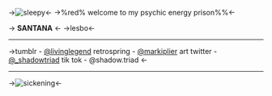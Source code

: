 ->![sleepy](https://files.catbox.moe/b41aoj.gif)<-
->%red% welcome to my psychic energy prison%%<-

-> **SANTANA** <-
->lesbo<-

---
->tumblr - [@livinglegend](https://livinglegend.tumblr.com/tagged/x)
retrospring - [@markiplier](https://retrospring.net/@markiplier)
art twitter - [@_shadowtriad](https://twitter.com/_shadowtriad)
tik tok - @shadow.triad <-

---

->![sickening](https://files.catbox.moe/j757ik.gif)<-